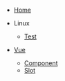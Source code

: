 <!-- docs/_sidebar.md -->

* [Home](/)

* Linux
  * [Test](/Linux/A.md)

* [Vue](/Vue/)
  * [Component](/Vue/Component.md)
  * [Slot](/Vue/Slot.md)
